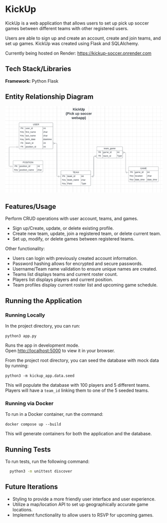 
# KickUp

KickUp is a web application that allows users to set up pick up soccer games between different teams with other registered users.

Users are able to sign up and create an account, create and join teams, and set up games. KickUp was created using Flask and SQLAlchemy.

Currently being hosted on Render:
https://kickup-soccer.onrender.com
## Tech Stack/Libraries

**Framework:** Python Flask

## Entity Relationship Diagram
![Entity Relationship Diagram](images/ERD.png)


## Features/Usage

Perform CRUD operations with user account, teams, and games.
- Sign up/Create, update, or delete existing profile.
- Create new team, update, join a registered team, or delete current team.
- Set up, modify, or delete games between registered teams.

Other functionality:
- Users can login with previously created account information.
- Password hashing allows for encrypted and secure passwords.
- Username/Team name validation to ensure unique names are created.
- Teams list displays teams and current roster count.
- Players list displays players and current position.
- Team profiles display current roster list and upcoming game schedule.




## Running the Application
### Running Locally
In the project directory, you can run:

`python3 app.py`

Runs the app in development mode.\
Open [http://localhost:5000](http://localhost:5000) to view it in your browser.

From the project root directory, you can seed the database with mock data by running:

`python3 -m kickup_app.data.seed`

This will populate the database with 100 players and 5 different teams. Players will have a `team_id` linking them to one of the 5 seeded teams.

### Running via Docker
To run in a Docker container, run the command:

`docker compose up --build`

This will generate containers for both the application and the database.

## Running Tests

To run tests, run the following command:

```bash
  python3 -m unittest discover
```

## Future Iterations

- Styling to provide a more friendly user interface and user experience.
- Utilize a map/location API to set up geographically accurate game locations.
- Implement functionality to allow users to RSVP for upcoming games.
